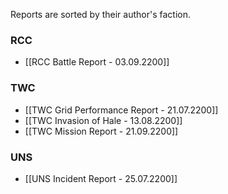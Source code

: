 Reports are sorted by their author's faction.

### RCC
- [[RCC Battle Report - 03.09.2200]]

### TWC
- [[TWC Grid Performance Report - 21.07.2200]]
- [[TWC Invasion of Hale - 13.08.2200]]
- [[TWC Mission Report - 21.09.2200]]

### UNS
- [[UNS Incident Report - 25.07.2200]]

